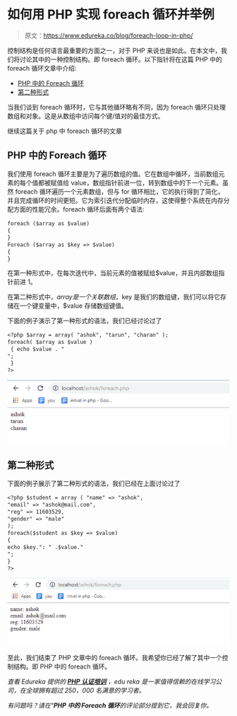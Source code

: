 # 如何用 PHP 实现 foreach 循环并举例

> 原文：<https://www.edureka.co/blog/foreach-loop-in-php/>

控制结构是任何语言最重要的方面之一，对于 PHP 来说也是如此。在本文中，我们将讨论其中的一种控制结构。即 foreach 循环。以下指针将在这篇 PHP 中的 foreach 循环文章中介绍:

*   [PHP 中的 Foreach 循环](#foreachinphp)
*   [第二种形式](#second-form)

当我们谈到 foreach 循环时，它与其他循环略有不同，因为 foreach 循环只处理数组和对象。这是从数组中访问每个键/值对的最佳方式。

继续这篇关于 php 中 foreach 循环的文章

## **PHP 中的 Foreach 循环**

我们使用 foreach 循环主要是为了遍历数组的值。它在数组中循环，当前数组元素的每个值都被赋值给 value，数组指针前进一位，转到数组中的下一个元素。虽然 foreach 循环遍历一个元素数组，但与 for 循环相比，它的执行得到了简化，并且完成循环的时间更短。它为索引迭代分配临时内存，这使得整个系统在内存分配方面的性能冗余。foreach 循环后面有两个语法:

```
foreach ($array as $value)
{
}   
Foreach ($array as $key => $value)
{
}

```

在第一种形式中，在每次迭代中，当前元素的值被赋给$value，并且内部数组指针前进 1。

在第二种形式中，$array 是一个关联数组，$key 是我们的数组键，我们可以将它存储在一个键变量中，$value 存储数组键值。

下面的例子演示了第一种形式的语法，我们已经讨论过了

```
<?php $array = array( "ashok", "tarun", "charan" ); 
foreach( $array as $value )
 { echo $value . "
";
 } 
?> 

```

![Example- foreach loop php- Edureka](img/058d6ec210ca080fc154f7f82455c972.png)

## **第二种形式**

下面的例子展示了第二种形式的语法，我们已经在上面讨论过了

```
<?php $student = array ( "name" => "ashok", 
"email" => "ashok@mail.com", 
"reg" => 11603529, 
"gender" => "male"
); 
foreach($student as $key => $value) 
{ 
echo $key.": " .$value."
"; 
} 
?> 

```

![Example- foreach loop php- Edureka](img/091803a8d61750f1e3f2f025774a162d.png)

至此，我们结束了 PHP 文章中的 foreach 循环。我希望你已经了解了其中一个控制结构。即 PHP 中的 foreach 循环。

*查看 Edureka 提供的* *[**PHP 认证培训**](https://www.edureka.co/php-mysql-self-paced) ，edu reka 是一家值得信赖的在线学习公司，在全球拥有超过 250，000 名满意的学习者。*

*有问题吗？请在“**PHP 中的 Foreach 循环**的评论部分提到它，我会回复你。*